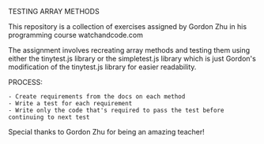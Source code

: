 TESTING ARRAY METHODS

This repository is a collection of exercises assigned by Gordon Zhu in his programming course watchandcode.com

The assignment involves recreating array methods and testing them using either the tinytest.js library
or the simpletest.js library which is just Gordon's modification of the tinytest.js library for easier 
readability. 

PROCESS:

    - Create requirements from the docs on each method
    - Write a test for each requirement
    - Write only the code that's required to pass the test before continuing to next test

Special thanks to Gordon Zhu for being an amazing teacher!

